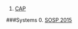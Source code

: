 1. [CAP](http://arxiv.org/pdf/1509.05393v2.pdf)

###Systems
0. [SOSP 2015](http://sigops.org/sosp/sosp15/current/index.html)
